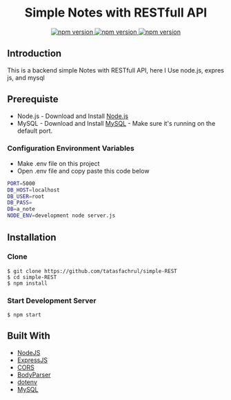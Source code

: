 <h1 align="center">Simple Notes with RESTfull API</h1>

<div align="center">
  <a href="#">
    <img src="https://img.shields.io/badge/npm-6.9.0-brightgreen.svg?style=flat-square" alt="npm version">
  </a>
  <a href="#">
    <img src="https://img.shields.io/badge/NodeJS-12.4.0-blue.svg?style=flat-square" alt="npm version">
  </a>
  <a href="#">
    <img src="https://img.shields.io/badge/ExpressJS-4.x-orange.svg?style=flat-square" alt="npm version">
  </a>
</div>


## Introduction
This is a backend simple Notes with RESTfull API, here I Use node.js, expres js, and mysql 

## Prerequiste
- Node.js - Download and Install [Node.js](https://nodejs.org/en/)
- MySQL - Download and Install [MySQL](https://www.mysql.com/downloads/) - Make sure it's running on the default port.  

### Configuration Environment Variables
* Make .env file on this project
* Open .env file and copy paste this code below
``` bash
PORT=5000
DB_HOST=localhost
DB_USER=root
DB_PASS=
DB=a_note
NODE_ENV=development node server.js
```

## Installation
### Clone
```
$ git clone https://github.com/tatasfachrul/simple-REST
$ cd simple-REST
$ npm install
```

### Start Development Server
```
$ npm start
```

## Built With

* [NodeJS](https://nodejs.org/en/docs/)
* [ExpressJS](https://expressjs.com/en/starter/installing.html)
* [CORS](https://expressjs.com/en/resources/middleware/cors.html)
* [BodyParser](https://www.npmjs.com/package/body-parser)
* [dotenv](https://www.npmjs.com/package/dotenv)
* [MySQL](https://expressjs.com/en/guide/database-integration.html#mysql)
